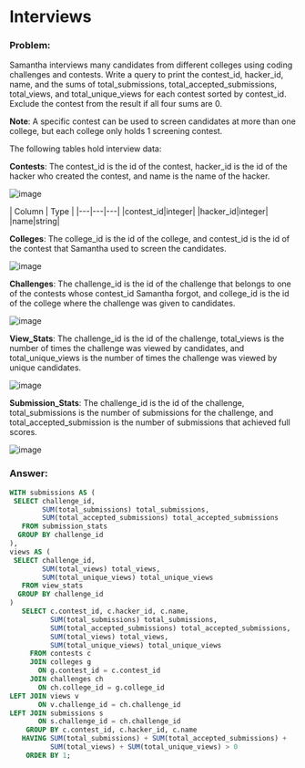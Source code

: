 # Interviews

### Problem: 

Samantha interviews many candidates from different colleges using coding challenges and contests. 
Write a query to print the contest_id, hacker_id, name, and the sums of total_submissions, total_accepted_submissions, total_views, and total_unique_views for each contest sorted by contest_id. 
Exclude the contest from the result if all four sums are 0.

**Note**: A specific contest can be used to screen candidates at more than one college, but each college only holds 1 screening contest.

The following tables hold interview data:

**Contests**: The contest_id is the id of the contest, hacker_id is the id of the hacker who created the contest, and name is the name of the hacker.
  
![image](https://user-images.githubusercontent.com/48019306/211894138-663a705e-671b-421c-a446-5d42de946486.png)

| Column | Type | 
|---|---|---|
|contest_id|integer|
|hacker_id|integer|
|name|string|

**Colleges**: The college_id is the id of the college, and contest_id is the id of the contest that Samantha used to screen the candidates.

![image](https://user-images.githubusercontent.com/48019306/211894270-3bba639f-16f0-4575-a944-b3c33b18978c.png)

**Challenges**: The challenge_id is the id of the challenge that belongs to one of the contests whose contest_id Samantha forgot, 
and college_id is the id of the college where the challenge was given to candidates.

![image](https://user-images.githubusercontent.com/48019306/211894505-ee415fe0-23e5-4e37-aa26-6d74d5171ced.png)

**View_Stats**: The challenge_id is the id of the challenge, total_views is the number of times the challenge was viewed by candidates, 
and total_unique_views is the number of times the challenge was viewed by unique candidates.

![image](https://user-images.githubusercontent.com/48019306/211894626-d85728b4-df56-4399-8d36-6029f2547301.png)

**Submission_Stats**: The challenge_id is the id of the challenge, total_submissions is the number of submissions for the challenge, 
and total_accepted_submission is the number of submissions that achieved full scores.

![image](https://user-images.githubusercontent.com/48019306/211894730-8e1bae0a-f091-497b-ab4d-3a22b24bbe4d.png)

### Answer: 

````sql 
WITH submissions AS (
 SELECT challenge_id, 
        SUM(total_submissions) total_submissions, 
        SUM(total_accepted_submissions) total_accepted_submissions
   FROM submission_stats 
  GROUP BY challenge_id
),
views AS (
 SELECT challenge_id, 
        SUM(total_views) total_views, 
        SUM(total_unique_views) total_unique_views
   FROM view_stats 
  GROUP BY challenge_id
)
   SELECT c.contest_id, c.hacker_id, c.name,
          SUM(total_submissions) total_submissions, 
          SUM(total_accepted_submissions) total_accepted_submissions, 
          SUM(total_views) total_views, 
          SUM(total_unique_views) total_unique_views
     FROM contests c
     JOIN colleges g 
       ON g.contest_id = c.contest_id
     JOIN challenges ch 
       ON ch.college_id = g.college_id
LEFT JOIN views v 
       ON v.challenge_id = ch.challenge_id
LEFT JOIN submissions s 
       ON s.challenge_id = ch.challenge_id
    GROUP BY c.contest_id, c.hacker_id, c.name
   HAVING SUM(total_submissions) + SUM(total_accepted_submissions) + 
          SUM(total_views) + SUM(total_unique_views) > 0
    ORDER BY 1;
```` 
